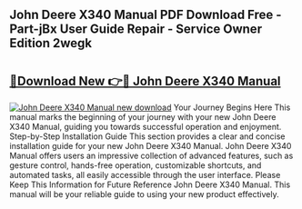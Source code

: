 ## John Deere X340 Manual PDF Download Free - Part-jBx User Guide Repair - Service Owner Edition 2wegk

# <h2><a href="http://bc96926.oget.top/?id=John+Deere+X340+Manual">🔗Download New 👉🔴 John Deere X340 Manual</a></h2>

[![John Deere X340 Manual new download](https://i.imgur.com/5g1atiW.png)](http://bc96926.oget.top/?id=John+Deere+X340+Manual)
Your Journey Begins Here This manual marks the beginning of your journey with your new John Deere X340 Manual, guiding you towards successful operation and enjoyment. Step-by-Step Installation Guide This section provides a clear and concise installation guide for your new John Deere X340 Manual. John Deere X340 Manual offers users an impressive collection of advanced features, such as gesture control, hands-free operation, customizable shortcuts, and automated tasks, all easily accessible through the user interface. Please Keep This Information for Future Reference John Deere X340 Manual. This manual will be your reliable guide to using your new product effectively.
